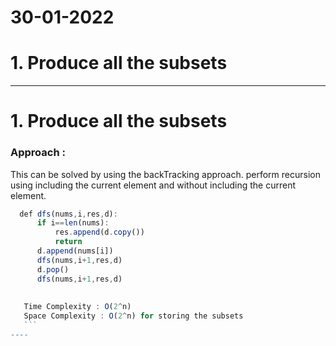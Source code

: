 # 30-01-2022

# 1. Produce all the subsets

----
# 1. Produce all the subsets
  
  ### Approach :
  This can be solved by using the backTracking approach.
  perform recursion using including the current element and without including the current element.
  ```js
    def dfs(nums,i,res,d):
        if i==len(nums): 
            res.append(d.copy())
            return
        d.append(nums[i])
        dfs(nums,i+1,res,d)
        d.pop()
        dfs(nums,i+1,res,d)
    
    
     Time Complexity : O(2^n)
     Space Complexity : O(2^n) for storing the subsets
     ```
----
